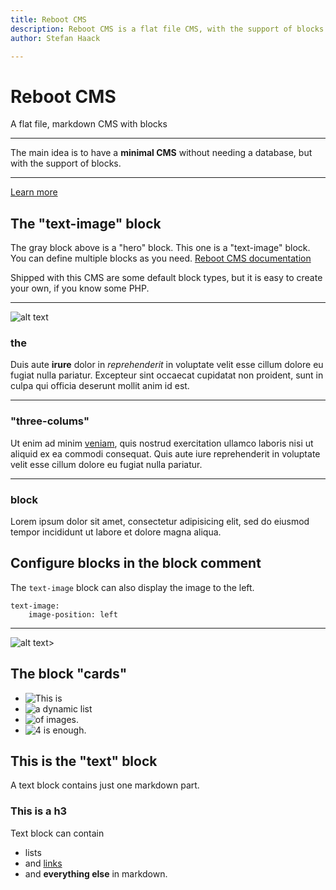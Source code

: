 ```yaml
---
title: Reboot CMS
description: Reboot CMS is a flat file CMS, with the support of blocks.
author: Stefan Haack

---
```


<!-- hero -->

# Reboot CMS

A flat file, markdown CMS with blocks

---
The main idea is to have a **minimal CMS** without needing a database, but with the support of blocks.

---
[Learn more](documentation)

<!-- text-image -->

## The "text-image" block

The gray block above is a "hero" block. This one is a "text-image" block. You can define multiple blocks as you need.
[Reboot CMS documentation](documentation)

Shipped with this CMS are some default block types, but it is easy to create your own, if you know some PHP.

---
![alt text](media/dummy.svg "Title Text")

<!-- three-columns -->

### the

Duis aute **irure** dolor in *reprehenderit* in voluptate velit esse cillum dolore eu fugiat nulla pariatur. Excepteur
sint occaecat cupidatat non proident, sunt in culpa qui officia deserunt mollit anim id est.

---

### "three-colums"

Ut enim ad minim [veniam](/), quis nostrud exercitation ullamco laboris nisi ut aliquid ex ea commodi consequat. Quis
aute iure reprehenderit in voluptate velit esse cillum dolore eu fugiat nulla pariatur.

---

### block

Lorem ipsum dolor sit amet, consectetur adipisicing elit, sed do eiusmod tempor incididunt ut labore et dolore magna
aliqua.

<!--
text-image:
    image-position: left
-->

## Configure blocks in the block comment

The `text-image` block can also display the image to the left.

```
text-image:
    image-position: left
```

---
![alt text](media/dummy.svg "Title Text")>

<!-- cards -->

## The block "cards"

- ![This is](media/dummy.svg)
- ![a dynamic list](media/dummy.svg)
- ![of images.](media/dummy.svg)
- ![4 is enough.](media/dummy.svg)

<!-- text -->

## This is the "text" block

A text block contains just one markdown part.

### This is a h3

Text block can contain

- lists
- and [links](https://shaack.com)
- and **everything else** in markdown.